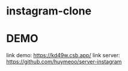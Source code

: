 # instagram-clone

# DEMO

link demo: https://kd49w.csb.app/
link server: https://github.com/huymeoo/server-instagram
